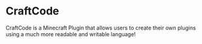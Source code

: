 # CraftCode
CraftCode is a Minecraft Plugin that allows users to create their own plugins using a much more readable and writable language!

